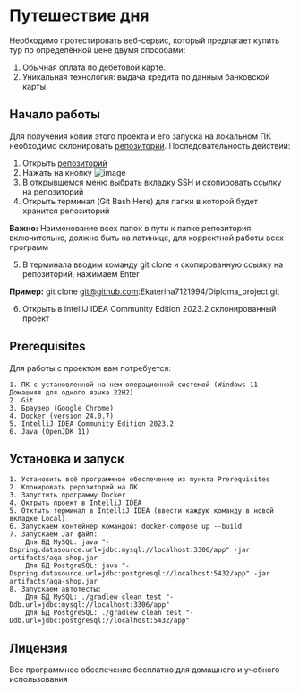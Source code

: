 # Путешествие дня
Необходимо протестировать веб-сервис, который предлагает купить тур по определённой цене двумя способами:
1. Обычная оплата по дебетовой карте.
2. Уникальная технология: выдача кредита по данным банковской карты.

## Начало работы
Для получения копии этого проекта и его запуска на локальном ПК необходимо склонировать [репозиторий](https://github.com/Ekaterina7121994/Diploma_project).
Последовательность действий:
1. Открыть [репозиторий](https://github.com/Ekaterina7121994/Diploma_project)
2. Нажать на кнопку ![image](https://github.com/Ekaterina7121994/Diploma_project/assets/139957663/e93bf0fc-c20e-4588-aac0-0a4a0be31487)
3. В открывшемся меню выбрать вкладку SSH и скопировать ссылку на репозиторий
4. Открыть терминал (Git Bash Here) для папки в которой будет хранится репозиторий

**Важно:** Наименование всех папок в пути к папке репозитория включительно, должно быть на латинице, для корректной работы всех программ

5. В терминала вводим команду git clone и скопированную ссылку на репозиторий, нажимаем Enter

**Пример:** git clone git@github.com:Ekaterina7121994/Diploma_project.git

6. Открыть в IntelliJ IDEA Community Edition 2023.2 склонированный проект 

## Prerequisites
Для работы с проектом вам потребуется:

    1. ПК с установленной на нем операционной системой (Windows 11 Домашняя для одного языка 22H2)
    2. Git
    3. Браузер (Google Chrome)
    4. Docker (version 24.0.7)
    5. IntelliJ IDEA Community Edition 2023.2
    6. Java (OpenJDK 11)

## Установка и запуск
    1. Установить всё программное обеспечение из пункта Prerequisites
    2. Клонировать рерозиторий на ПК
    3. Запустить программу Docker
    4. Октрыть проект в IntelliJ IDEA
    5. Отктыть терминал в IntelliJ IDEA (ввести каждую команду в новой вкладке Local)
    6. Запускаем контейнер командой: docker-compose up --build
    7. Запускаем Jar файл:
        Для БД MySQL: java "-Dspring.datasource.url=jdbc:mysql://localhost:3306/app" -jar artifacts/aqa-shop.jar   
        Для БД PostgreSQL: java "-Dspring.datasource.url=jdbc:postgresql://localhost:5432/app" -jar artifacts/aqa-shop.jar
    8. Запускаем автотесты:
        Для БД MySQL: ./gradlew clean test "-Ddb.url=jdbc:mysql://localhost:3306/app"  
        Для БД PostgreSQL: ./gradlew clean test "-Ddb.url=jdbc:postgresql://localhost:5432/app"  

## Лицензия
Все программное обеспечение бесплатно для домашнего и учебного использования
